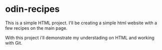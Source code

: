 # odin-recipes

This is a simple HTML project. I'll be creating a simple html 
website with a few recipes on the main page.

With this project i'll demonstrate my understading on HTML and 
working with Git.
